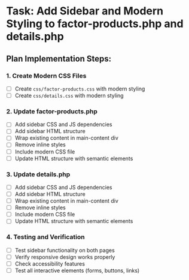 # Task: Add Sidebar and Modern Styling to factor-products.php and details.php

## Plan Implementation Steps:

### 1. Create Modern CSS Files
- [ ] Create `css/factor-products.css` with modern styling
- [ ] Create `css/details.css` with modern styling

### 2. Update factor-products.php
- [ ] Add sidebar CSS and JS dependencies
- [ ] Add sidebar HTML structure
- [ ] Wrap existing content in main-content div
- [ ] Remove inline styles
- [ ] Include modern CSS file
- [ ] Update HTML structure with semantic elements

### 3. Update details.php
- [ ] Add sidebar CSS and JS dependencies
- [ ] Add sidebar HTML structure
- [ ] Wrap existing content in main-content div
- [ ] Remove inline styles
- [ ] Include modern CSS file
- [ ] Update HTML structure with semantic elements

### 4. Testing and Verification
- [ ] Test sidebar functionality on both pages
- [ ] Verify responsive design works properly
- [ ] Check accessibility features
- [ ] Test all interactive elements (forms, buttons, links)
